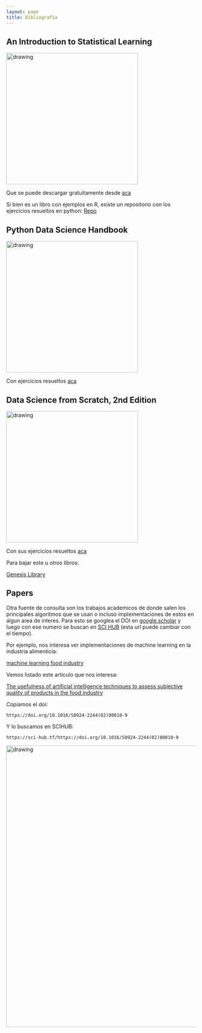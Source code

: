 ```yaml
---
layout: page
title: Bibliografia
---
```


## An Introduction to Statistical Learning 



<img src="http://faculty.marshall.usc.edu/gareth-james/ISL/ISL%20Cover%202.jpg" alt="drawing" width="350"/>

Que se puede descargar gratuitamente desde [aca](http://faculty.marshall.usc.edu/gareth-james/ISL/)

Si bien es un libro con ejemplos en R, existe un repositorio con los ejercicios resueltos en python: [Repo](https://github.com/JWarmenhoven/ISLR-python)


## Python Data Science Handbook


<img src="https://jakevdp.github.io/PythonDataScienceHandbook/figures/PDSH-cover.png" alt="drawing" width="350"/>

Con ejercicios resueltos [aca](https://github.com/jakevdp/PythonDataScienceHandbook)


## Data Science from Scratch, 2nd Edition


<img src="https://i.imgur.com/UMSKVmi.png" alt="drawing" width="350"/>

Con sus ejercicios resueltos [aca](https://github.com/joelgrus/data-science-from-scratch)


Para bajar este u otros libros:

[Genesis Library](https://libgen.lc/)

## Papers

Otra fuente de consulta son los trabajos academicos de donde salen los principales algoritmos que se usan o incluso implementaciones de estos en algun area de interes. Para esto se googlea el DOI en [google.scholar](https://scholar.google.com/) y luego con ese numero se buscan en [SCI HUB](https://scihub.wikicn.top/) (esta url puede cambiar con el tiempo).

Por ejemplo, nos interesa ver implementaciones de machine learning en la industria alimenticia:

[machine learning food industry](https://scholar.google.com/scholar?hl=en&as_sdt=0%2C5&q=machine+learning+food+industry&btnG=&oq=machine+learning+food+in)

Vemos listado este articulo que nos interesa:

[The usefulness of artificial intelligence techniques to assess subjective quality of products in the food industry](https://www.sciencedirect.com/science/article/abs/pii/S0924224402000109)

Copiamos el doi: 

```
https://doi.org/10.1016/S0924-2244(02)00010-9
```

Y lo buscamos en SCIHUB:


```
https://sci-hub.tf/https://doi.org/10.1016/S0924-2244(02)00010-9
```

<img src="https://i.imgur.com/8H6e1Sj.png" alt="drawing" width="750"/>



